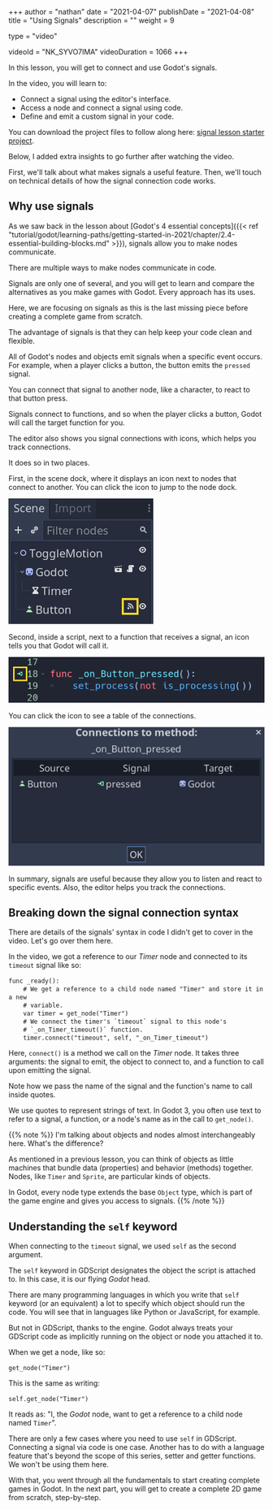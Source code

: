 +++
author = "nathan"
date = "2021-04-07"
publishDate = "2021-04-08"
title = "Using Signals"
description = ""
weight = 9

type = "video"

videoId = "NK_SYVO7lMA"
videoDuration = 1066
+++

In this lesson, you will get to connect and use Godot's signals.

In the video, you will learn to:

- Connect a signal using the editor's interface.
- Access a node and connect a signal using code.
- Define and emit a custom signal in your code.

You can download the project files to follow along here: [signal lesson starter project](https://github.com/GDQuest/godot-getting-started-2021/releases/tag/0.2.0).

Below, I added extra insights to go further after watching the video.

First, we'll talk about what makes signals a useful feature. Then, we'll touch on technical details of how the signal connection code works.

## Why use signals

As we saw back in the lesson about [Godot's 4 essential concepts]({{< ref "tutorial/godot/learning-paths/getting-started-in-2021/chapter/2.4-essential-building-blocks.md" >}}), signals allow you to make nodes communicate. 

There are multiple ways to make nodes communicate in code.

Signals are only one of several, and you will get to learn and compare the alternatives as you make games with Godot. Every approach has its uses.

Here, we are focusing on signals as this is the last missing piece before creating a complete game from scratch.

The advantage of signals is that they can help keep your code clean and flexible.

All of Godot's nodes and objects emit signals when a specific event occurs. For example, when a player clicks a button, the button emits the `pressed` signal.

You can connect that signal to another node, like a character, to react to that button press.

Signals connect to functions, and so when the player clicks a button, Godot will call the target function for you.

The editor also shows you signal connections with icons, which helps you track connections.

It does so in two places.

First, in the scene dock, where it displays an icon next to nodes that connect to another. You can click the icon to jump to the node dock.

![Screenshot of the scene dock with a signal connection icon](09.signal-in-scene-dock.png)

Second, inside a script, next to a function that receives a signal, an icon tells you that Godot will call it. 

![Icon showing a signal connection in a script](09.signal-in-script.png)

You can click the icon to see a table of the connections.

![Signal connection table popup](09.signal-table-popup.png)

In summary, signals are useful because they allow you to listen and react to specific events. Also, the editor helps you track the connections.

## Breaking down the signal connection syntax

There are details of the signals' syntax in code I didn't get to cover in the video. Let's go over them here.

In the video, we got a reference to our _Timer_ node and connected to its `timeout` signal like so:

```gdscript
func _ready():
	# We get a reference to a child node named "Timer" and store it in a new
	# variable.
	var timer = get_node("Timer")
	# We connect the timer's `timeout` signal to this node's
	# `_on_Timer_timeout()` function.
	timer.connect("timeout", self, "_on_Timer_timeout")
```

Here, `connect()` is a method we call on the _Timer_ node. It takes three arguments: the signal to emit, the object to connect to, and a function to call upon emitting the signal.

Note how we pass the name of the signal and the function's name to call inside quotes.

We use quotes to represent strings of text. In Godot 3, you often use text to refer to a signal, a function, or a node's name as in the call to `get_node()`.

{{% note %}}
I'm talking about objects and nodes almost interchangeably here. What's the difference?

As mentioned in a previous lesson, you can think of objects as little machines that bundle data (properties) and behavior (methods) together. Nodes, like `Timer` and `Sprite`, are particular kinds of objects.

In Godot, every node type extends the base `Object` type, which is part of the game engine and gives you access to signals.
{{% /note %}}

## Understanding the `self` keyword

When connecting to the `timeout` signal, we used `self` as the second argument.

The `self` keyword in GDScript designates the object the script is attached to. In this case, it is our flying _Godot_ head.

There are many programming languages in which you write that `self` keyword (or an equivalent) a lot to specify which object should run the code. You will see that in languages like Python or JavaScript, for example.

But not in GDScript, thanks to the engine. Godot always treats your GDScript code as implicitly running on the object or node you attached it to.

When we get a node, like so:

```gdscript
get_node("Timer")
```

This is the same as writing:

```gdscript
self.get_node("Timer")
```

It reads as: "I, the _Godot_ node, want to get a reference to a child node named `Timer`".

There are only a few cases where you need to use `self` in GDScript. Connecting a signal via code is one case. Another has to do with a language feature that's beyond the scope of this series, setter and getter functions. We won't be using them here.

With that, you went through all the fundamentals to start creating complete games in Godot. In the next part, you will get to create a complete 2D game from scratch, step-by-step.
